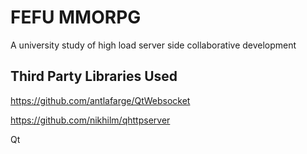 # FEFU MMORPG

A university study of high load server side collaborative development

## Third Party Libraries Used

https://github.com/antlafarge/QtWebsocket

https://github.com/nikhilm/qhttpserver

Qt
